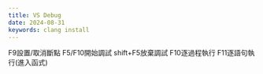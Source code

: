 ```yaml
---
title: VS Debug
date: 2024-08-31
keywords: clang install
---
```


F9設置/取消斷點
F5/F10開始調試
shift+F5放棄調試
F10逐過程執行
F11逐語句執行(進入函式)